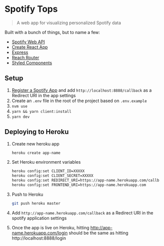 # Spotify Tops

> A web app for visualizing personalized Spotify data

Built with a bunch of things, but to name a few:

- [Spotify Web API](https://developer.spotify.com/documentation/web-api/)
- [Create React App](https://github.com/facebook/create-react-app)
- [Express](https://expressjs.com/)
- [Reach Router](https://reach.tech/router)
- [Styled Components](https://www.styled-components.com/)

## Setup

1. [Register a Spotify App](https://developer.spotify.com/dashboard/applications) and add `http://localhost:8888/callback` as a Redirect URI in the app settings
1. Create an `.env` file in the root of the project based on `.env.example`
1. `nvm use`
1. `yarn && yarn client:install`
1. `yarn dev`

## Deploying to Heroku

1. Create new heroku app

   ```bash
   heroku create app-name
   ```

2. Set Heroku environment variables

   ```bash
   heroku config:set CLIENT_ID=XXXXX
   heroku config:set CLIENT_SECRET=XXXXX
   heroku config:set REDIRECT_URI=https://app-name.herokuapp.com/callback
   heroku config:set FRONTEND_URI=https://app-name.herokuapp.com
   ```

3. Push to Heroku

   ```bash
   git push heroku master
   ```

4. Add `http://app-name.herokuapp.com/callback` as a Redirect URI in the spotify application settings

5. Once the app is live on Heroku, hitting http://app-name.herokuapp.com/login should be the same as hitting http://localhost:8888/login
